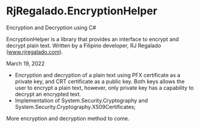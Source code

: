 # RjRegalado.EncryptionHelper
Encryption and Decryption using C#

EncryptionHelper is a library that provides an interface to encrypt and decrypt plain text. Written by a Filipino developer, RJ Regalado (www.rjregalado.com). 

March 19, 2022

- Encryption and decryption of a plain text using PFX certificate as a private key, and CRT certificate as a public key. Both keys allows the user to encrypt a plain text, however, only private key has a capability to decrypt an encrypted text.
- Implementation of System.Security.Cryptography and System.Security.Cryptography.X509Certificates;


More encryption and decryption method to come.
